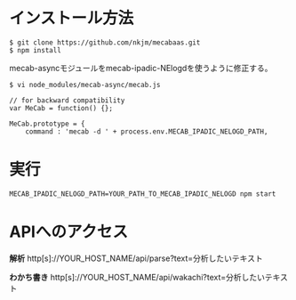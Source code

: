 # インストール方法

```
$ git clone https://github.com/nkjm/mecabaas.git
$ npm install
```

mecab-asyncモジュールをmecab-ipadic-NElogdを使うように修正する。

```
$ vi node_modules/mecab-async/mecab.js
```

```
// for backward compatibility
var MeCab = function() {};

MeCab.prototype = {
    command : 'mecab -d ' + process.env.MECAB_IPADIC_NELOGD_PATH,
```

# 実行

```
MECAB_IPADIC_NELOGD_PATH=YOUR_PATH_TO_MECAB_IPADIC_NELOGD npm start
```

# APIへのアクセス

**解析**
http[s]://YOUR_HOST_NAME/api/parse?text=分析したいテキスト

**わかち書き**
http[s]://YOUR_HOST_NAME/api/wakachi?text=分析したいテキスト
